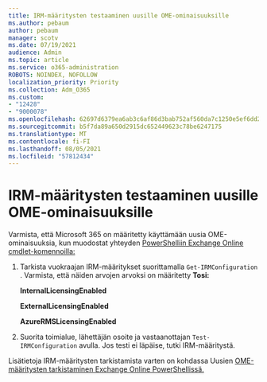 ```yaml
---
title: IRM-määritysten testaaminen uusille OME-ominaisuuksille
ms.author: pebaum
author: pebaum
manager: scotv
ms.date: 07/19/2021
audience: Admin
ms.topic: article
ms.service: o365-administration
ROBOTS: NOINDEX, NOFOLLOW
localization_priority: Priority
ms.collection: Adm_O365
ms.custom:
- "12428"
- "9000078"
ms.openlocfilehash: 62697d6379ea6ab3c6af86d3bab752af560da7c1250e5ef6dd2a3eae8023a05e
ms.sourcegitcommit: b5f7da89a650d2915dc652449623c78be6247175
ms.translationtype: MT
ms.contentlocale: fi-FI
ms.lasthandoff: 08/05/2021
ms.locfileid: "57812434"
---
```

# <a name="test-irm-configuration-for-new-ome-capabilities"></a>IRM-määritysten testaaminen uusille OME-ominaisuuksille

Varmista, että Microsoft 365 on määritetty käyttämään uusia OME-ominaisuuksia, kun muodostat yhteyden [PowerShelliin Exchange Online cmdlet-komennoilla:](/powershell/exchange/exchange-online-powershell)


1. Tarkista vuokraajan IRM-määritykset suorittamalla `Get-IRMConfiguration` . Varmista, että näiden arvojen arvoksi on määritetty **Tosi:**
    
    **InternalLicensingEnabled**
    
    **ExternalLicensingEnabled**
    
    **AzureRMSLicensingEnabled**

2. Suorita toimialue, lähettäjän osoite ja vastaanottajan `Test-IRMConfiguration` avulla. Jos testi ei läpäise, tutki IRM-määritystä.

Lisätietoja IRM-määritysten tarkistamista varten on kohdassa Uusien [OME-määritysten tarkistaminen Exchange Online PowerShellissä.](/microsoft-365/compliance/set-up-new-message-encryption-capabilities#verify-new-ome-configuration-in-exchange-online-powershell)